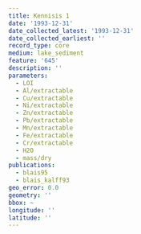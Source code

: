```yaml
---
title: Kennisis 1
date: '1993-12-31'
date_collected_latest: '1993-12-31'
date_collected_earliest: ''
record_type: core
medium: lake_sediment
feature: '645'
description: ''
parameters:
  - LOI
  - Al/extractable
  - Cu/extractable
  - Ni/extractable
  - Zn/extractable
  - Pb/extractable
  - Mn/extractable
  - Fe/extractable
  - Cr/extractable
  - H2O
  - mass/dry
publications:
  - blais95
  - blais_kalff93
geo_error: 0.0
geometry: ''
bbox: ~
longitude: ''
latitude: ''
---
```

